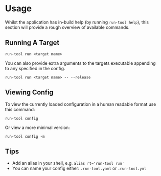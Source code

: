 # Usage
Whilst the application has in-build help (by running `run-tool help`), this section will provide a rough overview of available commands.


## Running A Target

```
run-tool run <target name>
```

You can also provide extra arguments to the targets executable appending to any specified in the config.


```
run-tool run <target name> -- --release
```


## Viewing Config
To view the currently loaded configuration in a human readable format use this command:

```
run-tool config
```

Or view a more minimal version:

```
run-tool config -m
```


## Tips
- Add an alias in your shell, e.g. `alias rt='run-tool run'`
- You can name your config either: `.run-tool.yaml` or `.run-tool.yml`

